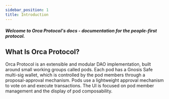 ```yaml
---
sidebar_position: 1
title: Introduction
---
```


##### Welcome to Orca Protocol's docs - documentation for the people-first protocol.

## What Is Orca Protocol?

Orca Protocol is an extensible and modular DAO implementation, built around small working groups called pods. Each pod has a Gnosis Safe multi-sig wallet, which is controlled by the pod members through a proposal-approval mechanism.
Pods use a lightweight approval mechanism to vote on and execute transactions. The UI is focused on pod member management and the display of pod composability. 
